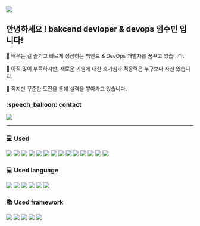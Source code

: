 <img src="https://capsule-render.vercel.app/api?type=waving&color=0:84fab0,100:8fd3f4&height=200&section=header&text=Soomin's%20github&descSize=25&fontSize=55&fontAlignY=30&descAlignY=50&animation=fadeIn"/>
<h2 align = left>안녕하세요 ! bakcend devloper & devops 임수민 입니다!</h2>
<p align = left>👋 배우는 걸 즐기고 빠르게 성장하는 백엔드 & DevOps 개발자를 꿈꾸고 있습니다.</p> 
<p align = left>🌱 아직 많이 부족하지만, 새로운 기술에 대한 호기심과 적응력은 누구보다 자신 있습니다.</p> 
<p align = left>🚀 작지만 꾸준한 도전을 통해 실력을 쌓아가고 있습니다.</p> 
<h3>:speech_balloon: contact</h3><a href="https://instagram.com/1m_daun"><img src="https://img.shields.io/badge/instagram-d62976?style=badge&logo=Instagram&logoColor=white"/></a>
<hr />
<h3>💻 Used</h3>
<p align="left">
  <img src="https://img.shields.io/badge/chatGPT-74aa9c?style=for-the-badge&logo=openai&logoColor=white">
  <img src="https://img.shields.io/badge/github_copilot-8957E5?style=for-the-badge&logo=github-copilot&logoColor=white">
  <img src="https://img.shields.io/badge/Arc-000000?style=for-the-badge&logo=arc&logoColor=white">
  <img src="https://img.shields.io/badge/figma-%23F24E1E.svg?style=for-the-badge&logo=figma&logoColor=white">
  <img src="https://img.shields.io/badge/Visual%20Studio%20Code-0078d7.svg?style=for-the-badge&logo=visual-studio-code&logoColor=white">
  <img src="https://img.shields.io/badge/Visual%20Studio-5C2D91.svg?style=for-the-badge&logo=visual-studio&logoColor=white">
  <img src="https://img.shields.io/badge/IntelliJIDEA-000000.svg?style=for-the-badge&logo=intellij-idea&logoColor=white">
  <img src="https://img.shields.io/badge/VIM-%2311AB00.svg?style=for-the-badge&logo=vim&logoColor=white">
  <img src="https://img.shields.io/badge/Kali-268BEE?style=for-the-badge&logo=kalilinux&logoColor=white">
  <img src="https://img.shields.io/badge/Linux-FCC624?style=for-the-badge&logo=linux&logoColor=black">
  <img src="https://img.shields.io/badge/AWS-%23FF9900.svg?style=for-the-badge&logo=amazon-aws&logoColor=white">
  <img src="https://img.shields.io/badge/docker-%230db7ed.svg?style=for-the-badge&logo=docker&logoColor=white">
  <img src="https://img.shields.io/badge/proxmox-proxmox?style=for-the-badge&logo=proxmox&logoColor=%23E57000&labelColor=%232b2a33&color=%232b2a33">
  <img src="https://img.shields.io/badge/azure-%230072C6.svg?style=for-the-badge&logo=microsoftazure&logoColor=white">
</p>

<h3>💻 Used language</h3>
<p align="left">
  <img src="https://img.shields.io/badge/c-%2300599C.svg?style=for-the-badge&logo=c&logoColor=white">
  <img src="https://img.shields.io/badge/python-3670A0?style=for-the-badge&logo=python&logoColor=ffdd54">
  <img src="https://img.shields.io/badge/javascript-%23323330.svg?style=for-the-badge&logo=javascript&logoColor=%23F7DF1E">
  <img src="https://img.shields.io/badge/java-%23ED8B00.svg?style=for-the-badge&logo=openjdk&logoColor=white">
  <img src="https://img.shields.io/badge/html5-%23E34F26.svg?style=for-the-badge&logo=html5&logoColor=white">
  <img src="https://img.shields.io/badge/css3-%231572B6.svg?style=for-the-badge&logo=css3&logoColor=white">
</p>

<h3>📚 Used framework</h3>
<p align="left">
  <img src="https://img.shields.io/badge/flask-%23000.svg?style=for-the-badge&logo=flask&logoColor=white">
  <img src="https://img.shields.io/badge/node.js-6DA55F?style=for-the-badge&logo=node.js&logoColor=white">
  <img src="https://img.shields.io/badge/django-%23092E20.svg?style=for-the-badge&logo=django&logoColor=white">
  <img src="https://img.shields.io/badge/NODEMON-%23323330.svg?style=for-the-badge&logo=nodemon&logoColor=%BBDEAD">
  <img src="https://img.shields.io/badge/astro-%232C2052.svg?style=for-the-badge&logo=astro&logoColor=white">
</p>


